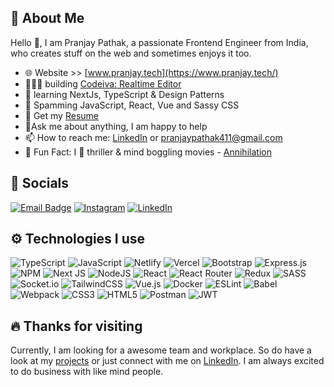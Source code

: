 ## 🚀 About Me
Hello 👋, I am Pranjay Pathak, a passionate Frontend Engineer from India, who creates stuff on the web and sometimes enjoys it too.
- 🌐 Website >> [www.pranjay.tech](https://www.pranjay.tech/)
- 👨🏼‍💻 building [Codeiva: Realtime Editor](https://github.com/PranjayPathak/realtime-editor)
- 🧠 learning NextJs, TypeScript & Design Patterns
- 💜 Spamming JavaScript, React, Vue and Sassy CSS
- 📃 Get my [Resume](https://drive.google.com/file/d/1oE9b_tv6jfOxPS_RBLbtkCSLSNYUQFaU/edit)
- 💬Ask me about anything, I am happy to help
- 📫 How to reach me: [LinkedIn](https://www.linkedin.com/in/pranjaypathak/) or  pranjaypathak411@gmail.com
- 🎥 Fun Fact: I 💜 thriller & mind boggling movies - [Annihilation](https://en.wikipedia.org/wiki/Annihilation_(film))

## 📱 Socials
[![Email Badge](https://img.shields.io/badge/-Email-c14438?style=flat-square&logo=Gmail&logoColor=white&link=mailto:pranjaypathak411@gmail.com)](mailto:pranjaypathak411@gmail.com)
[![Instagram](https://img.shields.io/badge/Instagram-%23E4405F.svg?style=flat-square&logo=Instagram&logoColor=white)](https://instagram.com/pranjay_pathak) [![LinkedIn](https://img.shields.io/badge/LinkedIn-%230077B5.svg?style=flat-square&logo=linkedin&logoColor=white)](https://linkedin.com/in/pranjaypathak) 


## ⚙️ Technologies I use
![TypeScript](https://img.shields.io/badge/typescript-%23007ACC.svg?style=flat-square&logo=typescript&logoColor=white) ![JavaScript](https://img.shields.io/badge/javascript-%23323330.svg?style=flat-square&logo=javascript&logoColor=%23F7DF1E) ![Netlify](https://img.shields.io/badge/netlify-%23000000.svg?style=flat-square&logo=netlify&logoColor=#00C7B7) ![Vercel](https://img.shields.io/badge/vercel-%23000000.svg?style=flat-square&logo=vercel&logoColor=white) ![Bootstrap](https://img.shields.io/badge/bootstrap-%23563D7C.svg?style=flat-square&logo=bootstrap&logoColor=white) ![Express.js](https://img.shields.io/badge/express.js-%23404d59.svg?style=flat-square&logo=express&logoColor=%2361DAFB) ![NPM](https://img.shields.io/badge/NPM-%23000000.svg?style=flat-square&logo=npm&logoColor=white) ![Next JS](https://img.shields.io/badge/Next-black?style=flat-square&logo=next.js&logoColor=white) ![NodeJS](https://img.shields.io/badge/node.js-6DA55F?style=flat-square&logo=node.js&logoColor=white) ![React](https://img.shields.io/badge/react-%2320232a.svg?style=flat-square&logo=react&logoColor=%2361DAFB) ![React Router](https://img.shields.io/badge/React_Router-CA4245?style=flat-square&logo=react-router&logoColor=white) ![Redux](https://img.shields.io/badge/redux-%23593d88.svg?style=flat-square&logo=redux&logoColor=white) ![SASS](https://img.shields.io/badge/SASS-hotpink.svg?style=flat-square&logo=SASS&logoColor=white) ![Socket.io](https://img.shields.io/badge/Socket.io-black?style=flat-square&logo=socket.io&badgeColor=010101) ![TailwindCSS](https://img.shields.io/badge/tailwindcss-%2338B2AC.svg?style=flat-square&logo=tailwind-css&logoColor=white) ![Vue.js](https://img.shields.io/badge/vuejs-%2335495e.svg?style=flat-square&logo=vuedotjs&logoColor=%234FC08D) ![Docker](https://img.shields.io/badge/docker-%230db7ed.svg?style=flat-square&logo=docker&logoColor=white) ![ESLint](https://img.shields.io/badge/ESLint-4B3263?style=flat-square&logo=eslint&logoColor=white) ![Babel](https://img.shields.io/badge/Babel-F9DC3e?style=flat-square&logo=babel&logoColor=black) ![Webpack](https://img.shields.io/badge/webpack-%238DD6F9.svg?style=flat-square&logo=webpack&logoColor=black) ![CSS3](https://img.shields.io/badge/css3-%231572B6.svg?style=flat-square&logo=css3&logoColor=white) ![HTML5](https://img.shields.io/badge/html5-%23E34F26.svg?style=flat-square&logo=html5&logoColor=white) ![Postman](https://img.shields.io/badge/Postman-FF6C37?style=flat-square&logo=postman&logoColor=white) ![JWT](https://img.shields.io/badge/JWT-black?style=flat-square&logo=JSON%20web%20tokens)
 
## 🔥 Thanks for visiting

Currently, I am looking for a awesome team and workplace. So do have a look at my [projects](https://www.pranjay.tech/) or just connect with me on [LinkedIn](https://www.linkedin.com/in/pranjaypathak/). I am always excited to do business with like mind people.
